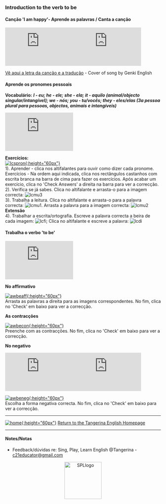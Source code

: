 ### Introduction to the verb to be   

#### Canção 'I am happy'- Aprende as palavras / Canta a canção

<iframe width="220" height="124" src="https://www.youtube.com/embed/T7pDCaLfqmw" title="YouTube video player" frameborder="0" allow="accelerometer; autoplay; clipboard-write; encrypted-media; gyroscope; picture-in-picture" allowfullscreen></iframe><iframe width="220" height="124" src="https://www.youtube.com/embed/IjVxe7X5FpI" title="YouTube video player" frameborder="0" allow="accelerometer; autoplay; clipboard-write; encrypted-media; gyroscope; picture-in-picture; web-share" allowfullscreen></iframe>    

[Vê aqui a letra da canção e a tradução](https://tangerina-pt.github.io/English/IAH) - Cover of song by Genki English    

#### Aprende os pronomes pessoais  

**Vocabulário:** ***I - eu; he - ele; she - ela; it - aquilo (animal/objecto singular/intangível); we - nós; you - tu/vocês; they - eles/elas (3a pessoa plural para pessoas, objectos, animais e intangíveis)***  
<iframe width="220" height="124" src="https://www.youtube.com/embed/B_--6nNFaPo" title="YouTube video player" frameborder="0" allow="accelerometer; autoplay; clipboard-write; encrypted-media; gyroscope; picture-in-picture; web-share" allowfullscreen></iframe>  

**Exercícios:**  
[![lcspron](https://1blockatatime.github.io/English/images2/lcspron.png){:height="60px"}](https://www.learningchocolate.com/content/personal-pronouns-subject)  
1). Aprender - clica nos altifalantes para ouvir como dizer cada pronome.  
Exercícios - Na ordem aqui indicada, clica nos rectângulos castanhos com escrita branca na barra de cima para fazer os exercícios. Após acabar um exercício, clica no 'Check Answers' a direita na barra para ver a correcção.   
2). Verifica se já sabes. Clica no altifalante e arrasta-o para a imagem correcta: ![lcmu3](https://1blockatatime.github.io/English/images/lcmu3.PNG)  
3). Trabalha a leitura. Clica no altifalante e arrasta-o para a palavra correcta: ![lcmu1](https://1blockatatime.github.io/English/images/lcmu1.PNG). Arrasta a palavra para a imagem correcta: ![lcmu2](https://1blockatatime.github.io/English/images/lcmu2.PNG)  
**Extensão**  
4). Trabalhar a escrita/ortografia. Escreve a palavra correcta a beira de cada imagem: ![lcfi](https://1blockatatime.github.io/English/images/lcfi.PNG); Clica no altifalante e escreve a palavra: ![lcdi](https://1blockatatime.github.io/English/images/lcdi.PNG)   

#### Trabalha o verbo 'to be' 

<iframe width="220" height="124" src="https://www.youtube.com/embed/8axlfeQ1naA" title="YouTube video player" frameborder="0" allow="accelerometer; autoplay; clipboard-write; encrypted-media; gyroscope; picture-in-picture; web-share" allowfullscreen></iframe>  

**No affirmativo**    

[![awbeaff](https://1blockatatime.github.io/English/images2/awbeaff.png){:height="60px"}](https://agendaweb.org/exercises/verbs/to-be-forms)  
Arrasta as palavras a direita para as imagens correspondentes. No fim, clica no 'Check' em baixo para ver a correcção.  

**As contracções**  

[![awbecon](https://1blockatatime.github.io/English/images2/awbecon.png){:height="60px"}](https://agendaweb.org/exercises/verbs/to-be/contracted-forms)  
Preenche com as contracções. No fim, clica no 'Check' em baixo para ver a correcção.  

**No negativo**  

<iframe width="220" height="124" src="https://www.youtube.com/embed/Ia0FgQNilfY" title="YouTube video player" frameborder="0" allow="accelerometer; autoplay; clipboard-write; encrypted-media; gyroscope; picture-in-picture; web-share" allowfullscreen></iframe><iframe width="220" height="124" src="https://www.youtube.com/embed/ZimezwjN6Mk" title="YouTube video player" frameborder="0" allow="accelerometer; autoplay; clipboard-write; encrypted-media; gyroscope; picture-in-picture; web-share" allowfullscreen></iframe>   

[![awbeneg](https://1blockatatime.github.io/English/images2/awbeneg.png){:height="60px"}](https://agendaweb.org/exercises/verbs/to-be/present-negative-1)  
Escolha a forma negativa correcta. No fim, clica no 'Check' em baixo para ver a correcção.  

***
[![home](https://1blockatatime.github.io/English/images/home.png){:height="60px"}](https://tangerina-pt.github.io/English) [Return to the Tangerina English Homepage](https://tangerina-pt.github.io/English)  

***

#### Notes/Notas
* Feedback/dúvidas re: Sing, Play, Learn English @Tangerina - c21educator@gmail.com  
<p align="center">
<img width="120" src="https://1blockatatime.github.io/English/images2/spl_logo.png" alt="SPLlogo">
</p>
